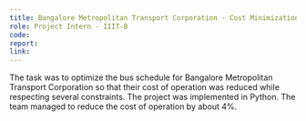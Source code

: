 ```yaml
---
title: Bangalore Metropolitan Transport Corporation - Cost Minimization
role: Project Intern - IIIT-B
code:
report:
link:
---
```

The task was to optimize the bus schedule for Bangalore Metropolitan Transport Corporation so that their cost of operation was reduced while respecting several constraints. The project was implemented in Python. The team managed to reduce the cost of operation by about 4%.